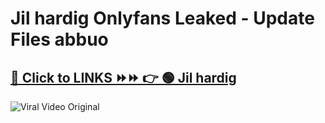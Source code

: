 
 # Jil hardig Onlyfans Leaked - Update Files abbuo

## <h2><a href="https://clipsfans.com/Jil_hardig&ref=git">🔗 Click to LINKS ⏩⏩ 👉 🟢 Jil hardig </a></h2>

<a href="https://clipsfans.com/Jil_hardig&ref=git" rel="nofollow" data-target="animated-image.originalLink"><img src="https://i.ibb.co.com/xMMVF88/686577567.gif" alt="Viral Video Original" style="max-width: 100%; display: inline-block;" data-target="animated-image.originalImage"></a>

